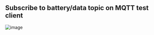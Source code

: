 ## Subscribe to battery/data topic on MQTT test client

![image](https://github.com/user-attachments/assets/016310df-1932-4614-99dd-792605fff3c2)